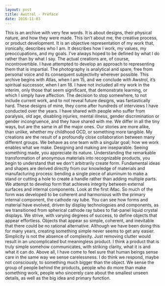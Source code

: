 ```yaml
---
layout: post
title: Awstrol - Preface
date: 2016-11-03
---
```

This is an archive with very few words.
It is about designs, their physical nature, and how they were made. 
This isn’t about me, the creative process, or product development. It is an objective representation of my work that, ironically, describes who I am. It describes how I work, my values, my preoccupations, and my goals. I’ve always hoped to be defined by what I do rather than by what I say. 
The actual creations are, of course, incontrovertible. I have attempted to develop an approach to representing them that is impartial. The photography is analytical and spare, free from personal voice and its consequent subjectivity wherever possible. 
This archive begins with Atlas, when I am 15, and we conclude with Awstrol, it’s spiritual successor, when I am 18. I have not included all my work in the interim, only those that seem significant, that demonstrate learning, or which I simply have affection. 
The decision to stop somewhere, to not include current work, and to not reveal future designs, was fantastically hard. These designs of mine, they come after hundreds of interviews I have conducted over the years. I have shared with people who suffer from paralysis, old age, disabling injuries, mental illness, gender discrimination or gender incongruence, and they have shared with me. We differ in all the tiny ways, but are the same in all the major ones. Our stories are more alike, than unlike, whether my childhood OCD, or something more tangible. My creations are the result of a profoundly close collaboration between many different groups. We behave as one team with a singular goal; how we work enables what we make. 
Designing and making are inseparable. Seeing something made, you appreciate its nature. Understanding the remarkable transformation of anonymous materials into recognizable products, you begin to understand that we don't arbitrarily create form. Fundamental ideas and shapes are derived directly from our knowledge of materials and manufacturing process: bending a single piece of aluminum to make a stand or cutting a hole to create a handle rather than adding multiple parts. 
We attempt to develop form that achieves integrity between external surfaces and internal components. Look at the first iMac. So much of the form was developed to be coherent and harmonious with the primary internal component, the cathode ray tube. You can see how forms and material have evolved, driven by display technologoies and components, as we transitioned from spherical cathode ray tubes to flat-panel liquid crystal displays. 
We strive, with varying degrees of success, to define objects that appear effortless. Objects that appear so simple, coherent, and inevitable that there could be no rational alternative. 
Although we have been doing this for many years, creating something simple never seems to get any easier. Simplicity is not the absence of complexity. Just removing clutter would result in an uncomplicated but meaningless product. I think a product that is truly simple somehow communicates, with striking clarity, what it is and what it can do. 
Above all, I have come to feel sure that human beings sense care in the same way we sense carelessness. I do think we respond, maybe not consciously, to something much bigger than the object. We sense the group of people behind the products, people who do more than make something work, people who sincerely care about the smallest unseen details, as well as the big idea and primary function.  

